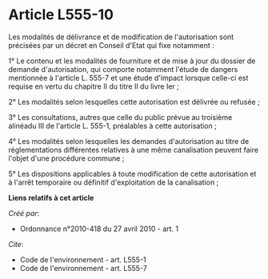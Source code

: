 # Article L555-10

Les modalités de délivrance et de modification de l'autorisation sont précisées par un décret en Conseil d'Etat qui fixe
notamment : 

1° Le contenu et les modalités de fourniture et de mise à jour du dossier de demande d'autorisation, qui comporte notamment
l'étude de dangers mentionnée à l'article L. 555-7 et une étude d'impact lorsque celle-ci est requise en vertu du chapitre II
du titre II du livre Ier ; 

2° Les modalités selon lesquelles cette autorisation est délivrée ou refusée ; 

3° Les consultations, autres que celle du public prévue au troisième alinéadu III de l'article L. 555-1, préalables à cette
autorisation ; 

4° Les modalités selon lesquelles les demandes d'autorisation au titre de réglementations différentes relatives à une même
canalisation peuvent faire l'objet d'une procédure commune ; 

5° Les dispositions applicables à toute modification de cette autorisation et à l'arrêt temporaire ou définitif
d'exploitation de la canalisation ;

**Liens relatifs à cet article**

_Créé par_:

  - Ordonnance n°2010-418  du 27 avril 2010 - art. 1

_Cite_:

  - Code de l'environnement - art. L555-1
  - Code de l'environnement - art. L555-7
